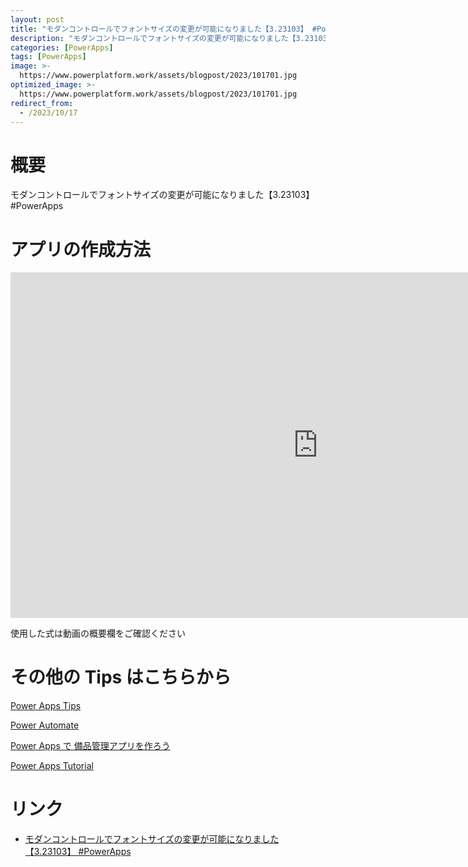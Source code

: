 ```yaml
---
layout: post
title: "モダンコントロールでフォントサイズの変更が可能になりました【3.23103】 #PowerApps"
description: "モダンコントロールでフォントサイズの変更が可能になりました【3.23103】 #PowerAppsを動画で分かりやすく解説"
categories: [PowerApps]
tags: [PowerApps]
image: >-
  https://www.powerplatform.work/assets/blogpost/2023/101701.jpg
optimized_image: >-
  https://www.powerplatform.work/assets/blogpost/2023/101701.jpg
redirect_from:
  - /2023/10/17
---
```



#  概要

モダンコントロールでフォントサイズの変更が可能になりました【3.23103】 #PowerApps


# アプリの作成方法

<iframe width="983" height="553" src="https://www.youtube.com/embed/9buWjHF4NwA" title="YouTube video player" frameborder="0" allow="accelerometer; autoplay; clipboard-write; encrypted-media; gyroscope; picture-in-picture" allowfullscreen></iframe>


使用した式は動画の概要欄をご確認ください


# その他の Tips はこちらから

[Power Apps Tips](https://www.youtube.com/watch?v=VrAQf3JQ7yM&list=PLVhFi1fb3DqakSLVMn22DDcySXh9jtzi- )


[Power Automate](https://www.youtube.com/watch?v=-YnJYT0ASEM&list=PLVhFi1fb3Dqbzic6GieqnLFgD3aTj-eHA)


[Power Apps で 備品管理アプリを作ろう](https://www.youtube.com/playlist?list=PLVhFi1fb3DqZM3HKb8Hea6XEL96990Fyn)


[Power Apps Tutorial](https://www.youtube.com/playlist?list=PLVhFi1fb3DqalxpL974VvAJvV4iWoSbe_)


# リンク


- [モダンコントロールでフォントサイズの変更が可能になりました【3.23103】 #PowerApps](https://www.youtube.com/watch?v=9buWjHF4NwA)

